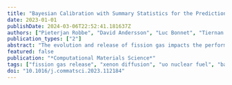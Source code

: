 ```yaml
---
title: "Bayesian Calibration with Summary Statistics for the Prediction of Xenon Diffusion in UO2 Nuclear Fuel"
date: 2023-01-01
publishDate: 2024-03-06T22:52:41.181637Z
authors: ["Pieterjan Robbe", "David Andersson", "Luc Bonnet", "Tiernan A. Casey", "Michael W. D. Cooper", "Christopher Matthews", "Khachik Sargsyan", "Habib N. Najm"]
publication_types: ["2"]
abstract: "The evolution and release of fission gas impacts the performance of UO2 nuclear fuel. We have created a Bayesian framework to calibrate a novel model for fission gas transport that predicts diffusion rates of uranium and xenon in UO2 under both thermal equilibrium and irradiation conditions. Data sets are taken from historical diffusion, gas release, and thermodynamic experiments. These data sets consist invariably of summary statistics, including a measurement value with an associated uncertainty. Our calibration strategy uses synthetic data sets in order to estimate the parameters in the model, such that the resulting model predictions agree with the reported summary statistics. In doing so, the reported uncertainties are effectively reflected in the inferred uncertain parameters. Furthermore, to keep our approach computationally tractable, we replace the fission gas evolution model by a polynomial surrogate model with a reduced number of parameters, which are identified using global sensitivity analysis. We discuss the efficacy of our calibration strategy, and investigate how the contribution of the different data sets, taken from multiple sources in the literature, can be weighted in the likelihood function constructed as part of our Bayesian calibration setup, in order to account for the different number of data points in each set of data summaries. Our results indicate a good match between the calibrated diffusivity and non-stoichiometry predictions and the given data summaries. We demonstrate a good agreement between the calibrated xenon diffusivity and the established fit from Turnbull et al. (1982), indicating that the dominant uranium vacancy diffusion mechanism in the model is able to capture the trends in the data."
featured: false
publication: "*Computational Materials Science*"
tags: ["fission gas release", "xenon diffusion", "uo nuclear fuel", "bayesian calibration", "data-free inference"]
doi: "10.1016/j.commatsci.2023.112184"
---
```


